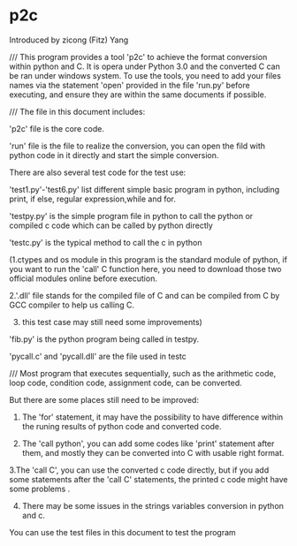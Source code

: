 # p2c
Introduced by zicong (Fitz) Yang 



///
This program provides a tool 'p2c' to achieve the format conversion within python and C.
It is opera under Python 3.0 and the converted C can be ran under windows system.
To use the tools, you need to add your files names via the statement 'open' provided in the file 'run.py' before executing, and ensure they are within the same documents if possible.


///
The file in this document includes:


'p2c' file is the core code.


'run' file is the file to realize the conversion, you can open the fild with python code in it directly and start the simple conversion.



There are also several test code for the test use:
	
'test1.py'-'test6.py' list different simple basic program in python, including print, if else, regular expression,while and for.
	
	

'testpy.py' is the simple program file in python to call the python  or compiled c code which can be called by python directly
	
	

'testc.py' is the typical method  to call the c in python
	
(1.ctypes and os module in this program is the standard module of python, if you want to run the 'call' C function here, you need to download those two official modules online before execution.
	 
2.'.dll' file stands for the compiled file of C and can be compiled from C by GCC compiler to help us calling C.
	
 3. this test case may still need some improvements)

'fib.py' is the python program being called in testpy.

'pycall.c' and 'pycall.dll' are the file used in testc





///
Most program that executes sequentially, such as the arithmetic code, loop code, condition code, assignment code, can be converted.


But there are some places still need to be improved:

1. The 'for' statement, it may have the possibility to have difference within the runing results of python code and converted code.


2. The 'call python', you can add some codes like 'print' statement after them, and mostly they can be converted into C with usable right format.



3.The 'call C', you can use the converted c code directly, but if you add some statements after the 'call C' statements,
the printed c code might have some problems . 

4. There may be some issues in the strings variables conversion in python and c.





You can use the test files in this document to test the program

